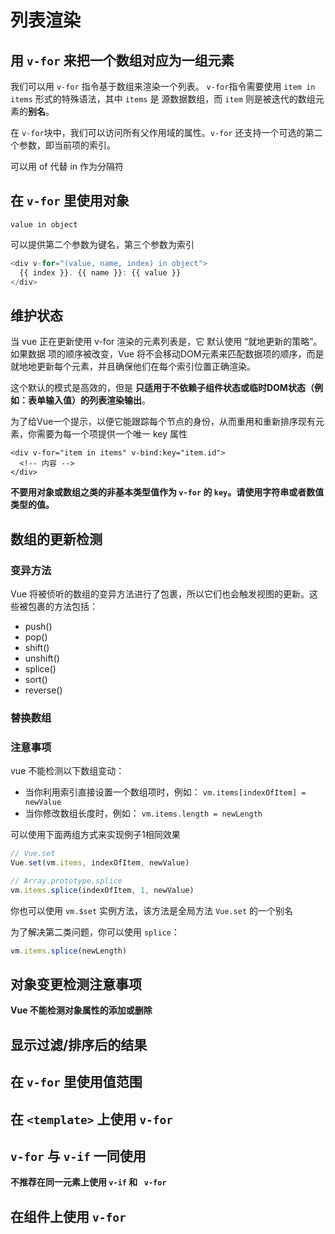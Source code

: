 # 列表渲染

## 用 `v-for` 来把一个数组对应为一组元素

我们可以用 `v-for` 指令基于数组来渲染一个列表。
`v-for`指令需要使用 `item in items` 形式的特殊语法，其中 `items` 是
源数据数组，而 `item` 则是被迭代的数组元素的**别名**。

在 `v-for`块中，我们可以访问所有父作用域的属性。`v-for` 还支持一个可选的第二个参数，即当前项的索引。

可以用 of 代替 in 作为分隔符

## 在 `v-for` 里使用对象

`value in object`

可以提供第二个参数为键名，第三个参数为索引

```javascript
<div v-for="(value, name, index) in object">
  {{ index }}. {{ name }}: {{ value }}
</div>
```

## 维护状态

当 vue 正在更新使用 v-for 渲染的元素列表是，它 默认使用 “就地更新的策略”。如果数据
项的顺序被改变，Vue 将不会移动DOM元素来匹配数据项的顺序，而是就地地更新每个元素，并且确保他们在每个索引位置正确渲染。

这个默认的模式是高效的，但是 **只适用于不依赖子组件状态或临时DOM状态（例如：表单输入值）的列表渲染输出**。

为了给Vue一个提示，以便它能跟踪每个节点的身份，从而重用和重新排序现有元素，你需要为每一个项提供一个唯一 key 属性


```
<div v-for="item in items" v-bind:key="item.id">
  <!-- 内容 -->
</div>
```

**不要用对象或数组之类的非基本类型值作为 `v-for` 的 `key`。请使用字符串或者数值类型的值。**

## 数组的更新检测

### 变异方法

Vue 将被侦听的数组的变异方法进行了包裹，所以它们也会触发视图的更新。这些被包裹的方法包括：

+ push()
+ pop()
+ shift()
+ unshift()
+ splice()
+ sort()
+ reverse()

### 替换数组

### 注意事项

vue 不能检测以下数组变动：
+ 当你利用索引直接设置一个数组项时，例如： `vm.items[indexOfItem] = newValue`
+ 当你修改数组长度时，例如： `vm.items.length = newLength`

可以使用下面两组方式来实现例子1相同效果
```javascript
// Vue.set
Vue.set(vm.items, indexOfItem, newValue)
```

```javascript
// Array.prototype.splice
vm.items.splice(indexOfItem, 1, newValue)
```

你也可以使用 `vm.$set` 实例方法，该方法是全局方法 `Vue.set` 的一个别名

为了解决第二类问题，你可以使用 `splice`：

```javascript
vm.items.splice(newLength)
```

## 对象变更检测注意事项

**Vue 不能检测对象属性的添加或删除**

## 显示过滤/排序后的结果

## 在 `v-for` 里使用值范围

## 在 `<template>` 上使用 `v-for`

## `v-for` 与 `v-if` 一同使用

**不推荐在同一元素上使用 `v-if` 和 ` v-for`**

## 在组件上使用 `v-for`


